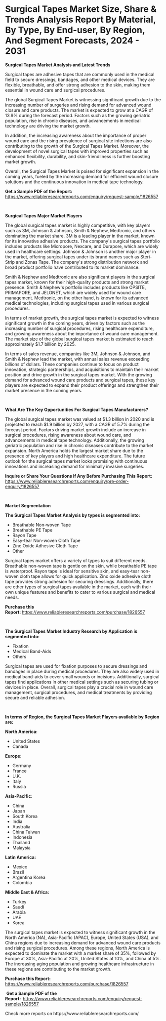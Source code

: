 <p><h1>Surgical Tapes Market Size, Share & Trends Analysis Report By Material, By Type, By End-user, By Region, And Segment Forecasts, 2024 - 2031</h1></p><p><strong>Surgical Tapes Market Analysis and Latest Trends</strong></p>
<p><p>Surgical tapes are adhesive tapes that are commonly used in the medical field to secure dressings, bandages, and other medical devices. They are flexible, breathable, and offer strong adhesion to the skin, making them essential in wound care and surgical procedures.</p><p>The global Surgical Tapes Market is witnessing significant growth due to the increasing number of surgeries and rising demand for advanced wound closure and care products. The market is expected to grow at a CAGR of 13.9% during the forecast period. Factors such as the growing geriatric population, rise in chronic diseases, and advancements in medical technology are driving the market growth.</p><p>In addition, the increasing awareness about the importance of proper wound care and the rising prevalence of surgical site infections are also contributing to the growth of the Surgical Tapes Market. Moreover, the development of novel surgical tapes with improved properties such as enhanced flexibility, durability, and skin-friendliness is further boosting market growth.</p><p>Overall, the Surgical Tapes Market is poised for significant expansion in the coming years, fueled by the increasing demand for efficient wound closure solutions and the continuous innovation in medical tape technology.</p></p>
<p><strong>Get a Sample PDF of the Report:&nbsp;</strong> <a href="https://www.reliableresearchreports.com/enquiry/request-sample/1826557">https://www.reliableresearchreports.com/enquiry/request-sample/1826557</a></p>
<p>&nbsp;</p>
<p><strong>Surgical Tapes Major Market Players</strong></p>
<p><p>The global surgical tapes market is highly competitive, with key players such as 3M, Johnson & Johnson, Smith & Nephew, Medtronic, and others dominating the market share. 3M is a leading player in the market, known for its innovative adhesive products. The company's surgical tapes portfolio includes products like Micropore, Nexcare, and Durapore, which are widely used in healthcare settings. Johnson & Johnson is another major player in the market, offering surgical tapes under its brand names such as Steri-Strip and Zonas Tape. The company's strong distribution network and broad product portfolio have contributed to its market dominance.</p><p>Smith & Nephew and Medtronic are also significant players in the surgical tapes market, known for their high-quality products and strong market presence. Smith & Nephew's portfolio includes products like OPSITE, PRIMAPORE, and JELONET, which are widely used for wound care management. Medtronic, on the other hand, is known for its advanced medical technologies, including surgical tapes used in various surgical procedures.</p><p>In terms of market growth, the surgical tapes market is expected to witness significant growth in the coming years, driven by factors such as the increasing number of surgical procedures, rising healthcare expenditure, and growing awareness about the importance of wound care management. The market size of the global surgical tapes market is estimated to reach approximately $1.7 billion by 2025.</p><p>In terms of sales revenue, companies like 3M, Johnson & Johnson, and Smith & Nephew lead the market, with annual sales revenue exceeding billions of dollars. These companies continue to focus on product innovation, strategic partnerships, and acquisitions to maintain their market position and drive growth in the surgical tapes market. With the growing demand for advanced wound care products and surgical tapes, these key players are expected to expand their product offerings and strengthen their market presence in the coming years.</p></p>
<p>&nbsp;</p>
<p><strong>What Are The Key Opportunities For Surgical Tapes Manufacturers?</strong></p>
<p><p>The global surgical tapes market was valued at $1.3 billion in 2020 and is projected to reach $1.9 billion by 2027, with a CAGR of 5.7% during the forecast period. Factors driving market growth include an increase in surgical procedures, rising awareness about wound care, and advancements in medical tape technology. Additionally, the growing geriatric population and rise in chronic diseases contribute to the market expansion. North America holds the largest market share due to the presence of key players and high healthcare expenditure. The future outlook for the surgical tapes market looks promising with continuous innovations and increasing demand for minimally invasive surgeries.</p></p>
<p><strong>Inquire or Share Your Questions If Any Before Purchasing This Report:</strong> <a href="https://www.reliableresearchreports.com/enquiry/pre-order-enquiry/1826557">https://www.reliableresearchreports.com/enquiry/pre-order-enquiry/1826557</a></p>
<p>&nbsp;</p>
<p><strong>Market Segmentation</strong></p>
<p><strong>The Surgical Tapes Market Analysis by types is segmented into:</strong></p>
<p><ul><li>Breathable Non-woven Tape</li><li>Breathable PE Tape</li><li>Rayon Tape</li><li>Easy-tear Non-woven Cloth Tape</li><li>Zinc Oxide Adhesive Cloth Tape</li><li>Other</li></ul></p>
<p><p>Surgical tapes market offers a variety of types to suit different needs. Breathable non-woven tape is gentle on the skin, while breathable PE tape is waterproof. Rayon tape is ideal for sensitive skin, and easy-tear non-woven cloth tape allows for quick application. Zinc oxide adhesive cloth tape provides strong adhesion for securing dressings. Additionally, there are other types of surgical tapes available in the market, each with their own unique features and benefits to cater to various surgical and medical needs.</p></p>
<p><strong>Purchase this Report:&nbsp;</strong><a href="https://www.reliableresearchreports.com/purchase/1826557">https://www.reliableresearchreports.com/purchase/1826557</a></p>
<p>&nbsp;</p>
<p><strong>The Surgical Tapes Market Industry Research by Application is segmented into:</strong></p>
<p><ul><li>Fixation</li><li>Medical Band-Aids</li><li>Others</li></ul></p>
<p><p>Surgical tapes are used for fixation purposes to secure dressings and bandages in place during medical procedures. They are also widely used in medical band-aids to cover small wounds or incisions. Additionally, surgical tapes find applications in other medical settings such as securing tubing or devices in place. Overall, surgical tapes play a crucial role in wound care management, surgical procedures, and medical treatments by providing secure and reliable adhesion.</p></p>
<p>&nbsp;</p>
<p><strong>In terms of Region, the Surgical Tapes Market Players available by Region are:</strong></p>
<p>
    <p> <strong> North America: </strong>
        <ul>
            <li>United States</li>
            <li>Canada</li>
        </ul>
        </p> 
    <p> <strong> Europe: </strong>
        <ul>
            <li>Germany</li>
            <li>France</li>
            <li>U.K.</li>
            <li>Italy</li>
            <li>Russia</li>
        </ul>
        </p> 
    <p> <strong> Asia-Pacific: </strong>
        <ul>
            <li>China</li>
            <li>Japan</li>
            <li>South Korea</li>
            <li>India</li>
            <li>Australia</li>
            <li>China Taiwan</li>
            <li>Indonesia</li>
            <li>Thailand</li>
            <li>Malaysia</li>
        </ul>
        </p> 
    <p> <strong> Latin America: </strong>
        <ul>
            <li>Mexico</li>
            <li>Brazil</li>
            <li>Argentina Korea</li>
            <li>Colombia</li>
        </ul>
        </p> 
    <p> <strong> Middle East & Africa: </strong>
        <ul>
            <li>Turkey</li>
            <li>Saudi</li>
            <li>Arabia</li>
            <li>UAE</li>
            <li>Korea</li>
        </ul>
    </p>
    </p>
<p><p>The surgical tapes market is expected to witness significant growth in the North America (NA), Asia-Pacific (APAC), Europe, United States (USA), and China regions due to increasing demand for advanced wound care products and rising surgical procedures. Among these regions, North America is expected to dominate the market with a market share of 35%, followed by Europe at 30%, Asia-Pacific at 20%, United States at 10%, and China at 5%. The increasing aging population and growing healthcare infrastructure in these regions are contributing to the market growth.</p></p>
<p><strong>Purchase this Report: </strong><a href="https://www.reliableresearchreports.com/purchase/1826557">https://www.reliableresearchreports.com/purchase/1826557</a></p>
<p>&nbsp;<strong>Get a Sample PDF of the Report:&nbsp;&nbsp;</strong><a href="https://www.reliableresearchreports.com/enquiry/request-sample/1826557">https://www.reliableresearchreports.com/enquiry/request-sample/1826557</a></p>
<p><strong></strong></p>
<p>Check more reports on https://www.reliableresearchreports.com/</p>